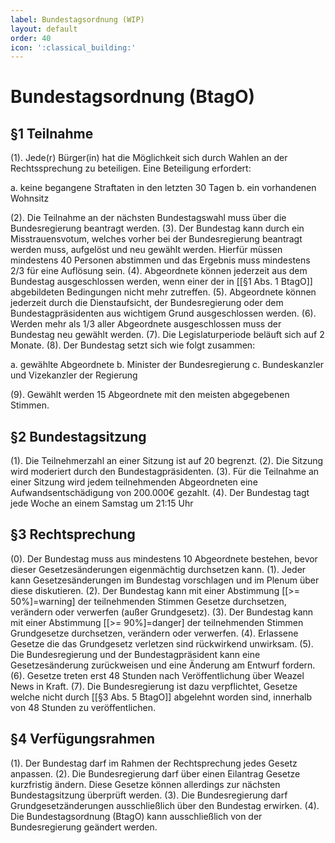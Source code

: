 ```yaml
---
label: Bundestagsordnung (WIP)
layout: default
order: 40
icon: ':classical_building:'
---
```


# Bundestagsordnung (BtagO)

## §1 Teilnahme

(1). Jede(r) Bürger(in) hat die Möglichkeit sich durch Wahlen an der Rechtssprechung zu beteiligen. Eine Beteiligung erfordert:

a. keine begangene Straftaten in den letzten 30 Tagen
b. ein vorhandenen Wohnsitz

(2). Die Teilnahme an der nächsten Bundestagswahl muss über die Bundesregierung beantragt werden.
(3). Der Bundestag kann durch ein Misstrauensvotum, welches vorher bei der Bundesregierung beantragt werden muss, aufgelöst und neu gewählt werden. Hierfür müssen mindestens 40 Personen abstimmen und das Ergebnis muss mindestens 2/3 für eine Auflösung sein.
(4). Abgeordnete können jederzeit aus dem Bundestag ausgeschlossen werden, wenn einer der in [[§1 Abs. 1 BtagO]] abgebildeten Bedingungen nicht mehr zutreffen.
(5). Abgeordnete können jederzeit durch die Dienstaufsicht, der Bundesregierung oder dem Bundestagpräsidenten aus wichtigem Grund ausgeschlossen werden.
(6). Werden mehr als 1/3 aller Abgeordnete ausgeschlossen muss der Bundestag neu gewählt werden.
(7). Die Legislaturperiode beläuft sich auf 2 Monate.
(8). Der Bundestag setzt sich wie folgt zusammen:

a. gewählte Abgeordnete
b. Minister der Bundesregierung
c. Bundeskanzler und Vizekanzler der Regierung

(9). Gewählt werden 15 Abgeordnete mit den meisten abgegebenen Stimmen.

## §2 Bundestagsitzung

(1). Die Teilnehmerzahl an einer Sitzung ist auf 20 begrenzt.
(2). Die Sitzung wird moderiert durch den Bundestagpräsidenten.
(3). Für die Teilnahme an einer Sitzung wird jedem teilnehmenden Abgeordneten eine Aufwandsentschädigung von 200.000€ gezahlt.
(4). Der Bundestag tagt jede Woche an einem Samstag um 21:15 Uhr

## §3 Rechtsprechung

(0). Der Bundestag muss aus mindestens 10 Abgeordnete bestehen, bevor dieser Gesetzesänderungen eigenmächtig durchsetzen kann.
(1). Jeder kann Gesetzesänderungen im Bundestag vorschlagen und im Plenum über diese diskutieren.
(2). Der Bundestag kann mit einer Abstimmung [[>= 50%]=warning] der teilnehmenden Stimmen Gesetze durchsetzen, verändern oder verwerfen (außer Grundgesetz).
(3). Der Bundestag kann mit einer Abstimmung [[>= 90%]=danger] der teilnehmenden Stimmen Grundgesetze durchsetzen, verändern oder verwerfen.
(4). Erlassene Gesetze die das Grundgesetz verletzen sind rückwirkend unwirksam.
(5). Die Bundesregierung und der Bundestagpräsident kann eine Gesetzesänderung zurückweisen und eine Änderung am Entwurf fordern.
(6). Gesetze treten erst 48 Stunden nach Veröffentlichung über Weazel News in Kraft.
(7). Die Bundesregierung ist dazu verpflichtet, Gesetze welche nicht durch [[§3 Abs. 5 BtagO]] abgelehnt worden sind, innerhalb von 48 Stunden zu veröffentlichen.

## §4 Verfügungsrahmen

(1). Der Bundestag darf im Rahmen der Rechtsprechung jedes Gesetz anpassen.
(2). Die Bundesregierung darf über einen Eilantrag Gesetze kurzfristig ändern. Diese Gesetze können allerdings zur nächsten Bundestagsitzung überprüft werden.
(3). Die Bundesregierung darf Grundgesetzänderungen ausschließlich über den Bundestag erwirken.
(4). Die Bundestagsordnung (BtagO) kann ausschließlich von der Bundesregierung geändert werden.

<style>
ol, .docs-markdown > ul {
    margin-top: -20px;
    margin-left: 25px;
}
</style>
